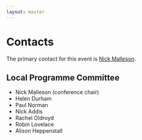 ```yaml
---
layout: master
---
```


Contacts
========

The primary contact for this event is [Nick
Malleson](mailto:N.Malleson06@leeds.ac.uk).

Local Programme Committee
-------------------------

* Nick Malleson (conference chair)
* Helen Durham
* Paul Norman 
* Nick Addis
* Rachel Oldroyd 
* Robin Lovelace
* Alison Heppenstall
